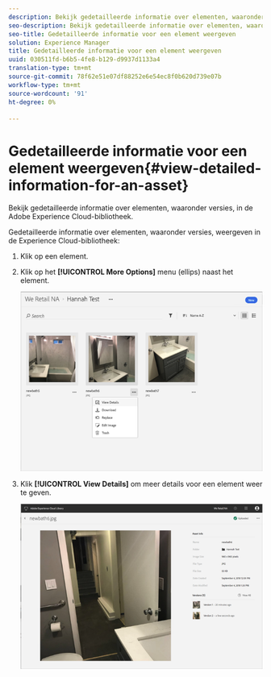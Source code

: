 ```yaml
---
description: Bekijk gedetailleerde informatie over elementen, waaronder versies, in de Adobe Experience Cloud-bibliotheek.
seo-description: Bekijk gedetailleerde informatie over elementen, waaronder versies, in de Adobe Experience Cloud-bibliotheek.
seo-title: Gedetailleerde informatie voor een element weergeven
solution: Experience Manager
title: Gedetailleerde informatie voor een element weergeven
uuid: 030511fd-b6b5-4fe8-b129-d9937d1133a4
translation-type: tm+mt
source-git-commit: 78f62e51e07df88252e6e54ec8f0b620d739e07b
workflow-type: tm+mt
source-wordcount: '91'
ht-degree: 0%

---
```



# Gedetailleerde informatie voor een element weergeven{#view-detailed-information-for-an-asset}

Bekijk gedetailleerde informatie over elementen, waaronder versies, in de Adobe Experience Cloud-bibliotheek.

Gedetailleerde informatie over elementen, waaronder versies, weergeven in de Experience Cloud-bibliotheek:

1. Klik op een element.
1. Klik op het **[!UICONTROL More Options]** menu (ellips) naast het element.

   ![](assets/library_asset_options.png)

1. Klik **[!UICONTROL View Details]** om meer details voor een element weer te geven.

   ![](assets/library_details_versions.png)

